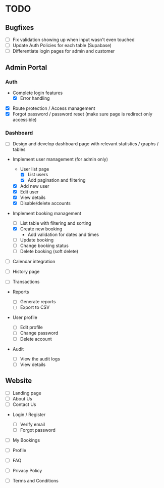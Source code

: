 # TODO

## Bugfixes

-   [ ] Fix validation showing up when input wasn't even touched
-   [ ] Update Auth Policies for each table (Supabase)
-   [ ] Differentiate login pages for admin and customer

## Admin Portal

### Auth

-   Complete login features
    -   [x] Error handling
-   [x] Route protection / Access management
-   [x] Forgot password / password reset (make sure page is redirect only accessible)

### Dashboard

-   [ ] Design and develop dashboard page with relevant statistics / graphs / tables

-   Implement user management (for admin only)

    -   User list page
        -   [x] List users
        -   [x] Add pagination and filtering
    -   [x] Add new user
    -   [x] Edit user
    -   [x] View details
    -   [x] Disable/delete accounts

-   Implement booking management

    -   [ ] List table with filtering and sorting
    -   [x] Create new booking
        -   Add validation for dates and times
    -   [ ] Update booking
    -   [ ] Change booking status
    -   [ ] Delete booking (soft delete)

-   [ ] Calendar integration

-   [ ] History page

-   [ ] Transactions

-   Reports

    -   [ ] Generate reports
    -   [ ] Export to CSV

-   User profile

    -   [ ] Edit profile
    -   [ ] Change password
    -   [ ] Delete account

-   Audit
    -   [ ] View the audit logs
    -   [ ] View details

## Website

-   [ ] Landing page
-   [ ] About Us
-   [ ] Contact Us

-   Login / Register

    -   [ ] Verify email
    -   [ ] Forgot password

-   [ ] My Bookings
-   [ ] Profile

-   [ ] FAQ
-   [ ] Privacy Policy
-   [ ] Terms and Conditions
